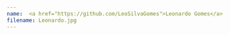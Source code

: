```yaml
---
name:  <a href="https://github.com/LeoSilvaGomes">Leonardo Gomes</a>
filename: Leonardo.jpg
---
```

